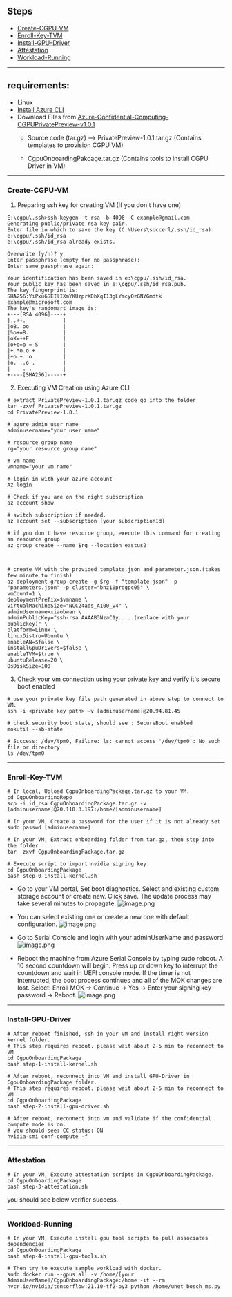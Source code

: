 ## Steps

- [Create-CGPU-VM](#Create-CGPU-VM)
- [Enroll-Key-TVM](#Enroll-Key-TVM)
- [Install-GPU-Driver](#Install-GPU-Driver) 
- [Attestation ](#Attestation) 
- [Workload-Running](#Workload-Running) 

---------------------------------------------

## requirements:

- Linux
- [Install Azure CLI](https://docs.microsoft.com/en-us/cli/azure/install-azure-cli) 
- Download Files from [Azure-Confidential-Computing-CGPUPrivatePreview-v1.0.1](https://github.com/Azure-Confidential-Computing/PrivatePreview/releases/tag/V1.0.1 )
  - Source code (tar.gz) --> PrivatePreview-1.0.1.tar.gz
    (Contains templates to provision CGPU VM)
    
  - CgpuOnboardingPakcage.tar.gz
    (Contains tools to install CGPU Driver in VM)

--------------------------------------------------
### Create-CGPU-VM


1. Preparing ssh key for creating VM (If you don't have one)
```
E:\cgpu\.ssh>ssh-keygen -t rsa -b 4096 -C example@gmail.com
Generating public/private rsa key pair.
Enter file in which to save the key (C:\Users\soccerl/.ssh/id_rsa): e:\cgpu/.ssh/id_rsa
e:\cgpu/.ssh/id_rsa already exists.

Overwrite (y/n)? y
Enter passphrase (empty for no passphrase):
Enter same passphrase again:

Your identification has been saved in e:\cgpu/.ssh/id_rsa.
Your public key has been saved in e:\cgpu/.ssh/id_rsa.pub.
The key fingerprint is:
SHA256:YiPxu6SEIlIXmYKUzprXDhXqI13gLYmcyQzGNYGmdtk example@microsoft.com
The key's randomart image is:
+---[RSA 4096]----+
|..++.            |
|oB. oo           |
|%o+=B.           |
|oX=++E           |
|o+o=o = S        |
|+.*o.o +         |
|+o.+. o          |
|o. ..o .         |
|    . .          |
+----[SHA256]-----+
```
2. Executing VM Creation using Azure CLI
```
# extract PrivatePreview-1.0.1.tar.gz code go into the folder
tar -zxvf PrivatePreview-1.0.1.tar.gz
cd PrivatePreview-1.0.1

# azure admin user name
adminusername="your user name"

# resource group name
rg="your resource group name"

# vm name 
vmname="your vm name"

# login in with your azure account
Az login

# Check if you are on the right subscription
az account show

# switch subscription if needed.
az account set --subscription [your subscriptionId]

# if you don't have resource group, execute this command for creating an resource group
az group create --name $rg --location eastus2



# create VM with the provided template.json and parameter.json.(takes few minute to finish)
az deployment group create -g $rg -f "template.json" -p "parameters.json" -p cluster="bnz10prdgpc05" \
vmCount=1 \
deploymentPrefix=$vmname \
virtualMachineSize="NCC24ads_A100_v4" \
adminUsername=xiaobwan \
adminPublicKey="ssh-rsa AAAAB3NzaC1y.....(replace with your publickey)" \
platform=Linux \
linuxDistro=Ubuntu \
enableAN=$false \
installGpuDrivers=$false \
enableTVM=$true \
ubuntuRelease=20 \
OsDiskSize=100

```
 3. Check your vm connection using your private key and verify it's secure boot enabled
```
# use your private key file path generated in above step to connect to VM.
ssh -i <private key path> -v [adminusername]@20.94.81.45

# check security boot state, should see : SecureBoot enabled
mokutil --sb-state

# Success: /dev/tpm0, Failure: ls: cannot access '/dev/tpm0': No such file or directory
ls /dev/tpm0
```


----------------------------------------------------------------
### Enroll-Key-TVM
```
# In local, Upload CgpuOnboardingPackage.tar.gz to your VM.
cd CgpuOnboardingRepo 
scp -i id_rsa CgpuOnboardingPackage.tar.gz -v [adminusername]@20.110.3.197:/home/[adminusername]

# In your VM, Create a password for the user if it is not already set
sudo passwd [adminusername]

# In your VM, Extract onboarding folder from tar.gz, then step into the folder
tar -zxvf CgpuOnboardingPackage.tar.gz

# Execute script to import nvidia signing key.
cd CgpuOnboardingPackage 
bash step-0-install-kernel.sh

```
- Go to your VM portal, Set boot diagnostics. Select and existing custom storage account or create new. Click save. The update process may take several minutes to propagate.
![image.png](attachment/boot_diagnostics.JPG)

- You can select existing one or create a new one with default configuration.
![image.png](attachment/enable_storage_account.JPG)

- Go to Serial Console and login with your adminUserName and password
![image.png](attachment/serial_console.JPG)

- Reboot the machine from Azure Serial Console by typing sudo reboot. A 10 second countdown will begin. Press up or down key to interrupt the countdown and wait in UEFI console mode. If the timer is not interrupted, the boot process continues and all of the MOK changes are lost. Select: Enroll MOK -> Continue -> Yes -> Enter your signing key password ->  Reboot.
![image.png](attachment/enrole_key.JPG)

----------------------------------------------------------------


### Install-GPU-Driver

```
# After reboot finished, ssh in your VM and install right version kernel folder.
# This step requires reboot. please wait about 2-5 min to reconnect to VM
cd CgpuOnboardingPackage 
bash step-1-install-kernel.sh

# After reboot, reconnect into VM and install GPU-Driver in CgpuOnboardingPackage folder.
# This step requires reboot. please wait about 2-5 min to reconnect to VM
cd CgpuOnboardingPackage 
bash step-2-install-gpu-driver.sh

# After reboot, reconnect into vm and validate if the confidential compute mode is on.
# you should see: CC status: ON
nvidia-smi conf-compute -f 

```


----------------------------------------------------------------


### Attestation
```
# In your VM, Execute attestation scripts in CgpuOnboardingPackage.
cd CgpuOnboardingPackage 
bash step-3-attestation.sh
```
you should see below verifier success.

-----------------
### Workload-Running

```
# In your VM, Execute install gpu tool scripts to pull associates dependencies
cd CgpuOnboardingPackage 
bash step-4-install-gpu-tools.sh

# Then try to execute sample workload with docker.
sudo docker run --gpus all -v /home/[your AdminUserName]/CgpuOnboardingPackage:/home -it --rm nvcr.io/nvidia/tensorflow:21.10-tf2-py3 python /home/unet_bosch_ms.py

```





